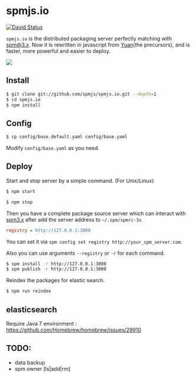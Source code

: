 # spmjs.io

[![David Status](http://img.shields.io/david/spmjs/spmjs.io.svg?style=flat)](https://david-dm.org/spmjs/spmjs.io)

`spmjs.io` is the distributed packaging server perfectly matching with [spm@3.x](https://github.com/spmjs/spm/tree/master). Now it is rewritten in javascript from [Yuan](https://github.com/spmjs/yuan/)(the precursors), and is faster, more powerful and easier to deploy.

![](https://i.alipayobjects.com/i/localhost/png/201404/2YQxOTYoFp.png)

## Install

```bash
$ git clone git://github.com/spmjs/spmjs.io.git --depth=1
$ cd spmjs.io
$ npm install
```

## Config

```bash
$ cp config/base.default.yaml config/base.yaml
```

Modify `config/base.yaml` as you need.

## Deploy

Start and stop server by a simple command. (For Unix/Linux)

```bash
$ npm start
```

```bash
$ npm stop
```

Then you have a complete package source server which can interact with [spm3.x](https://github.com/spmjs/spm/tree/master) after add the server address to `~/.spm/spmrc-3x`.

```ini
registry = http://127.0.0.1:3000
```

You can set it via `spm config set registry http://your_spm_server.com`.

Also you can use arguments `--registry` or `-r` for each command.

```bash
$ spm install -r http://127.0.0.1:3000
$ spm publish -r http://127.0.0.1:3000
```

Reindex the packages for elastic search.

```bash
$ npm run reindex
```

## elasticsearch

Require Java 7 environment : https://github.com/Homebrew/homebrew/issues/29910

## TODO:

- data backup
- spm owner [ls|add|rm]
